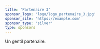 ```yaml
---
title: 'Partenaire 3'
sponsor_logo: 'logo/logo_partenaire_3.jpg'
sponsor_site: 'https://example.com'
sponsor_type: 'silver'
type: sponsors
---
```


Un gentil partenaire.
